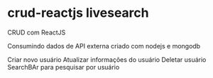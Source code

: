 # crud-reactjs livesearch

CRUD com ReactJS

Consumindo dados de API externa criado com nodejs e mongodb

Criar novo usuário
Atualizar informações do usuário
Deletar usuário
SearchBAr para pesquisar por usuário
